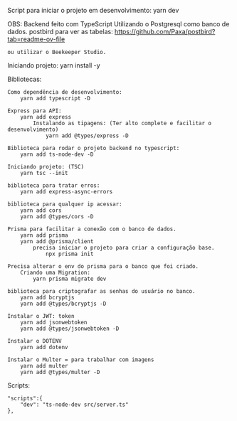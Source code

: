 Script para iniciar o projeto em desenvolvimento:
    yarn dev


OBS:
    Backend feito com TypeScript
    Utilizando o Postgresql como banco de dados.
    postbird para ver as tabelas:
        https://github.com/Paxa/postbird?tab=readme-ov-file

    ou utilizar o Beekeeper Studio.

Iniciando projeto:
    yarn install -y




Bibliotecas:

    Como dependência de desenvolvimento:
        yarn add typescript -D

    Express para API:
        yarn add express
            Instalando as tipagens: (Ter alto complete e facilitar o desenvolvimento)
                yarn add @types/express -D

    Biblioteca para rodar o projeto backend no typescript:
        yarn add ts-node-dev -D

    Iniciando projeto: (TSC)
        yarn tsc --init

    biblioteca para tratar erros:
        yarn add express-async-errors

    biblioteca para qualquer ip acessar:
        yarn add cors
        yarn add @types/cors -D

    Prisma para facilitar a conexão com o banco de dados.
        yarn add prisma 
        yarn add @prisma/client
            precisa iniciar o projeto para criar a configuração base.
                npx prisma init
    
    Precisa alterar o env do prisma para o banco que foi criado.
        Criando uma Migration:
            yarn prisma migrate dev

    biblioteca para criptografar as senhas do usuário no banco.
        yarn add bcryptjs
        yarn add @types/bcryptjs -D
    
    Instalar o JWT: token
        yarn add jsonwebtoken
        yarn add @types/jsonwebtoken -D
    
    Instalar o DOTENV
        yarn add dotenv

    Instalar o Multer = para trabalhar com imagens 
        yarn add multer 
        yarn add @types/multer -D

Scripts:

    "scripts":{
        "dev": "ts-node-dev src/server.ts"
    },



